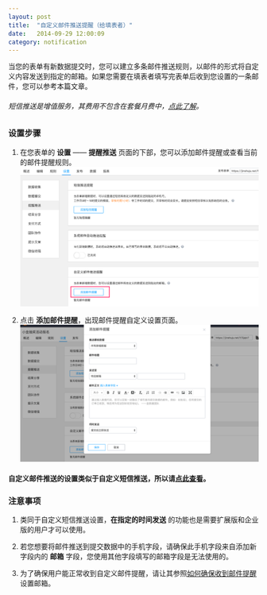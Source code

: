 ```yaml
---
layout: post
title:  "自定义邮件推送提醒（给填表者）"
date:   2014-09-29 12:00:09
category: notification
---
```


当您的表单有新数据提交时，您可以建立多条邮件推送规则，以邮件的形式将自定义内容发送到指定的邮箱。如果您需要在填表者填写完表单后收到您设置的一条邮件，您可以参考本篇文章。

###### 短信推送是增值服务，其费用不包含在套餐月费中，[点此了解](http://help.jinshuju.net/articles/plan-price.html)。

### 设置步骤

1. 在您表单的 **设置** —— **提醒推送** 页面的下部，您可以添加邮件提醒或查看当前的邮件提醒规则。
	![](/images/email-push-setting.png)

2. 点击 **添加邮件提醒**，出现邮件提醒自定义设置页面。
	![](/images/email-push-index.png)

#### 自定义邮件推送的设置类似于自定义短信推送，所以请[点此查看](http://help.jinshuju.net/articles/sms-push.html)。

### 注意事项

1. 类同于自定义短信推送设置，**在指定的时间发送** 的功能也是需要扩展版和企业版的用户才可以使用。

2. 若您想要将邮件推送到提交数据中的手机字段，请确保此手机字段来自添加新字段内的 **邮箱** 字段，您使用其他字段填写的邮箱字段是无法使用的。

3. 为了确保用户能正常收到自定义邮件提醒，请让其参照[如何确保收到邮件提醒](how-to-get-emails-from-jinshuju.html)设置邮箱。

